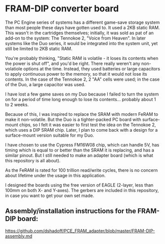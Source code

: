 # FRAM-DIP converter board

The PC Engine series of systems has a different game-save storage system than most people
these days have gotten used to.  It used a 2KB static RAM.  This wasn't in the cartridges
themselves; initially, it was sold as pat of an add-on to the system: The Tennokoe 2,
"Voice from Heaven".  In later systems like the Duo series, it would be integrated into
the system unit, yet still be limited to 2KB static RAM.

You're probably thinking, "Static RAM is volatile - it loses its contents when the power
is shut off", and you'd be right.  There really weren't any non-volatiole options at the
time.  Instead, they used batteries or large capacitors to apply continuous power to the
memory, so that it would not lose its contents.  In the case of the Tennokoe 2, 2 "AA"
cells were used; in the case of the Duo, a large capacitor was used.

I have lost a few game saves on my Duo because I failed to turn the system on for a period
of time long enough to lose its contents... probably about 1 to 2 weeks.

Because of this, I was inspired to replace the SRAM with modern FeRAM to make it
non-volatile.  But the Duo is a tighter-packed PC board with surface-mount chips, so I felt it
was easier to first test the idea on the Tennokoe 2, which uses a DIP SRAM chip.  Later, I
plan to come back with a design for a surface-mount version suitable for my Duo.

I have chosen to use the Cypress FM16W08 chip, which can handle 5V, has timing which is
equal to or better than the SRAM it is replacing, and has a similar pinout.  But I still
needed to make an adapter board (which is what this repository is all about).

As the FeRAM is rated for 100 trillion read/write cycles, there is no
concern about lifetime under the usage in this application.

I designed the boards using the free version of EAGLE (2-layer, less than 100mm
on both X- and Y-axes).  The gerbers are included in this repository, in case you
want to get your own set made.


## Assembly/installation instructions for the FRAM-DIP board:

https://github.com/dshadoff/PCE_FRAM_adapter/blob/master/FRAM-DIP-assembly.md

